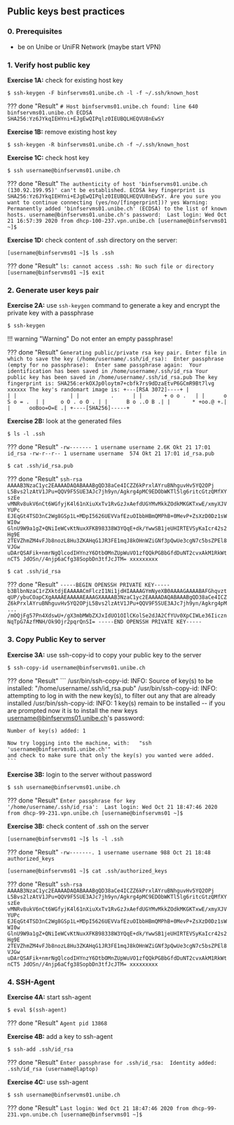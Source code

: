 ## Public keys best practices


### 0. Prerequisites

- be on Unibe or UniFR Network  (maybe start VPN)


### 1. Verify host public key

**Exercise 1A:** check for existing host key

```
$ ssh-keygen -F binfservms01.unibe.ch -l -f ~/.ssh/known_host
```

??? done "Result"
    ```
    # Host binfservms01.unibe.ch found: line 640 
    binfservms01.unibe.ch ECDSA SHA256:Yz6JYkqIEHYni+EJgEwQIPqlz0IEUBQLHEQVU8nEwSY
    ```
    
**Exercise 1B:** remove existing host key

```
$ ssh-keygen -R binfservms01.unibe.ch -f ~/.ssh/known_host
```

**Exercise 1C:** check host key

```
$ ssh username@binfservms01.unibe.ch
```

??? done "Result"
    ```
    The authenticity of host 'binfservms01.unibe.ch (130.92.199.95)' can't be established.
    ECDSA key fingerprint is SHA256:Yz6JYkqIEHYni+EJgEwQIPqlz0IEUBQLHEQVU8nEwSY.
    Are you sure you want to continue connecting (yes/no/[fingerprint])? yes
    Warning: Permanently added 'binfservms01.unibe.ch' (ECDSA) to the list of known hosts.
    username@binfservms01.unibe.ch's password: 
    Last login: Wed Oct 21 16:57:39 2020 from dhcp-100-237.vpn.unibe.ch
    [username@binfservms01 ~]$ 
    ```

**Exercise 1D:** check content of .ssh directory on the server:

```
[username@binfservms01 ~]$ ls .ssh
```

??? done "Result"
    ```
    ls: cannot access .ssh: No such file or directory
    [username@binfservms01 ~]$ exit
    ```



### 2. Generate user keys pair

**Exercise 2A:** use `ssh-keygen` command to generate a key and encrypt the private key with a passphrase

```
$ ssh-keygen
```

!!! warning "Warning"
    Do not enter an empty passphrase!
    
??? done "Result"
    ```
    Generating public/private rsa key pair.
    Enter file in which to save the key (/home/username/.ssh/id_rsa): 
    Enter passphrase (empty for no passphrase): 
    Enter same passphrase again: 
    Your identification has been saved in /home/username/.ssh/id_rsa
    Your public key has been saved in /home/username/.ssh/id_rsa.pub
    The key fingerprint is:
    SHA256:erkOXJp0loytm7+cbfk7rs9dDzaEtvP6GCmR9Bt7lvg xxxxxx
    The key's randomart image is:
    +---[RSA 3072]----+
    |                 |
    |                 |
    |          .      |
    |       + o o .   |
    |      o S o = .  |
    |     o O . o O . |
    |      B o ..O B .|
    |       * +oo.@ +.|
    |      ooBoo=O=E .|
    +----[SHA256]-----+
    ```

**Exercise 2B:** look at the generated files

```
$ ls -l .ssh
```

??? done "Result"
    ```
    -rw------- 1 username username 2.6K Okt 21 17:01 id_rsa
    -rw-r--r-- 1 username username  574 Okt 21 17:01 id_rsa.pub
    ```

```
$ cat .ssh/id_rsa.pub
```

??? done "Result"
    ```
    ssh-rsa AAAAB3NzaC1yc2EAAAADAQABAAABgQD38aCe4ICZZ6kPrxlAYruBNhguvHv5YQ2OPj
    L5Bvs2lzAtV1JPu+QQV9F5SUE3AJc7jh9yn/Agkrg4pMC9EDObWKTl5lg6ritcGtzQMfXYszEe
    vMNRv8ukV6nCt6WGfyjK4l61nXiuXxTv1RvGzJxAefdUGYMvMkkZOdkMKGKTxwE/xmyXJVYUPc
    EJEqGt4TSD3nC2Wg8GSp1L+MDpI5626UEVVafEzuOIbbHBmQMPhB+0MevP+ZsXzD0Dz1sWWI0w
    GlnU9W9a1gZ+QNiIeWCvKtNuxXFKB98338W3YQqE+dk/YwwSB1jeUHIRTEVSyKaIcr42s2Hg9E
    2TEVZhmZM4vFJb8nozL8Hu3ZKAHqG1JR3FE1mqJ8kOHnWZiGNf3pQwUe3cgN7c5bsZPEl8VJGw
    uDArQSAFik+nmrNgQlcodIHYnzY6DtbOMnZUpWuVO1zfQQkPGBbGfdDuNT2cvxAkM1RkWtnCT5
    JdOSn//4njp6aCfg38SopbDn3tfJcJTM= xxxxxxxxx
    ```

```
$ cat .ssh/id_rsa
```

??? done "Result"
    ```
    -----BEGIN OPENSSH PRIVATE KEY-----
    b3BlbnNzaC1rZXktdjEAAAAACmFlczI1Ni1jdHIAAAAGYmNyeXB0AAAAGAAAABAFGhqvzt
    qUP/ybuCOapCXgAAAAEAAAAAEAAAGXAAAAB3NzaC1yc2EAAAADAQABAAABgQD38aCe4ICZ
    Z6kPrxlAYruBNhguvHv5YQ2OPjL5Bvs2lzAtV1JPu+QQV9F5SUE3AJc7jh9yn/Agkrg4pM
    ...
    /mOQjFg57Pn4XdswU+/gX3mbMWbZXJxIdUO1OIlCKolSe2dJA2CfYUv0XpCIWLe36Iiczn
    NqTpG7AzfMNH/Ok9Ojr2pqrQnSI=
    -----END OPENSSH PRIVATE KEY-----
    ```




### 3. Copy Public Key to server

**Exercise 3A:** use ssh-copy-id to copy your public key to the server

```
$ ssh-copy-id username@binfservms01.unibe.ch
```

??? done "Result"
    ```
    /usr/bin/ssh-copy-id: INFO: Source of key(s) to be installed: "/home/username/.ssh/id_rsa.pub"
    /usr/bin/ssh-copy-id: INFO: attempting to log in with the new key(s), to filter out any that are already installed
    /usr/bin/ssh-copy-id: INFO: 1 key(s) remain to be installed -- if you are prompted now it is to install the new keys
    username@binfservms01.unibe.ch's password: 

    Number of key(s) added: 1

    Now try logging into the machine, with:   "ssh 'username@binfservms01.unibe.ch'"
    and check to make sure that only the key(s) you wanted were added.
    ```
    
**Exercise 3B:** login to the server without password

```
$ ssh username@binfservms01.unibe.ch
```

??? done "Result"
    ```
    Enter passphrase for key '/home/username/.ssh/id_rsa': 
    Last login: Wed Oct 21 18:47:46 2020 from dhcp-99-231.vpn.unibe.ch
    [username@binfservms01 ~]$ 
    ```
    

**Exercise 3B:** check content of .ssh on the server

```
[username@binfservms01 ~]$ ls -l .ssh
```

??? done "Result"
    ```
    -rw-------. 1 username username 988 Oct 21 18:48 authorized_keys
    ```
    
```
[username@binfservms01 ~]$ cat .ssh/authorized_keys
```

??? done "Result"
    ```
    ssh-rsa AAAAB3NzaC1yc2EAAAADAQABAAABgQD38aCe4ICZZ6kPrxlAYruBNhguvHv5YQ2OPj
    L5Bvs2lzAtV1JPu+QQV9F5SUE3AJc7jh9yn/Agkrg4pMC9EDObWKTl5lg6ritcGtzQMfXYszEe
    vMNRv8ukV6nCt6WGfyjK4l61nXiuXxTv1RvGzJxAefdUGYMvMkkZOdkMKGKTxwE/xmyXJVYUPc
    EJEqGt4TSD3nC2Wg8GSp1L+MDpI5626UEVVafEzuOIbbHBmQMPhB+0MevP+ZsXzD0Dz1sWWI0w
    GlnU9W9a1gZ+QNiIeWCvKtNuxXFKB98338W3YQqE+dk/YwwSB1jeUHIRTEVSyKaIcr42s2Hg9E
    2TEVZhmZM4vFJb8nozL8Hu3ZKAHqG1JR3FE1mqJ8kOHnWZiGNf3pQwUe3cgN7c5bsZPEl8VJGw
    uDArQSAFik+nmrNgQlcodIHYnzY6DtbOMnZUpWuVO1zfQQkPGBbGfdDuNT2cvxAkM1RkWtnCT5
    JdOSn//4njp6aCfg38SopbDn3tfJcJTM= xxxxxxxxx
    ```
    

### 4. SSH-Agent

**Exercise 4A:** start ssh-agent

```
$ eval $(ssh-agent)
```

??? done "Result"
    ```
Agent pid 13868
    ```
    
**Exercise 4B:** add a key to ssh-agent

```
$ ssh-add .ssh/id_rsa
```

??? done "Result"
    ```
Enter passphrase for .ssh/id_rsa: 
Identity added: .ssh/id_rsa (username@laptop)
    ```
    

**Exercise 4C:** use ssh-agent


```
$ ssh username@binfservms01.unibe.ch
```

??? done "Result"
    ```
    Last login: Wed Oct 21 18:47:46 2020 from dhcp-99-231.vpn.unibe.ch
    [username@binfservms01 ~]$    
    ```
    


